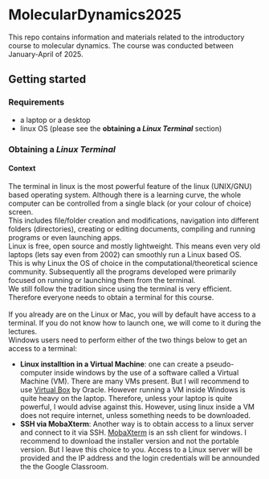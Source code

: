 # MolecularDynamics2025
This repo contains information and materials related to the introductory course to molecular dynamics. The course was conducted between January-April of 2025.

## Getting started
### Requirements
- a laptop or a desktop
- linux OS (please see the **obtaining a _Linux Terminal_** section)

### Obtaining a *Linux Terminal*
#### Context
The terminal in linux is the most powerful feature of the linux (UNIX/GNU) based operating system. Although there is a learning curve, the whole computer can be controlled from a single black (or your colour of choice) screen. </br>
This includes file/folder creation and modifications, navigation into different folders (directories), creating or editing documents, compiling and running programs or even launching apps. </br>
Linux is free, open source and mostly lightweight. This means even very old laptops (lets say even from 2002) can smoothly run a Linux based OS. </br>
This is why Linux the OS of choice in the computational/theoretical science community. Subsequently all the programs developed were primarily focused on running or launching them from the terminal.</br>
We still follow the tradition since using the terminal is very efficient. Therefore everyone needs to obtain a terminal for this course. </br>
</br>
If you already are on the Linux or Mac, you will by default have access to a terminal. If you do not know how to launch one, we will come to it during the lectures.</br>
Windows users need to perform either of the two things below to get an access to a terminal:
- **Linux installtion in a Virtual Machine**: one can create a pseudo-computer inside windows by the use of a software called a Virtual Machine (VM). There are many VMs present. But I will recommend to use [Virtual Box](https://www.virtualbox.org/) by Oracle. However running a VM inside Windows is quite heavy on the laptop. Therefore, unless your laptop is quite powerful, I would advise against this. However, using linux inside a VM does not require internet, unless something needs to be downloaded.
- **SSH via MobaXterm**: Another way is to obtain access to a linux server and connect to it via SSH. [MobaXterm](https://mobaxterm.mobatek.net/) is an ssh client for windows. I recommend to download the installer version and not the portable version. But I leave this choice to you. Access to a Linux server will be provided and the IP address and the login credentials will be announded the the Google Classroom. </br>


